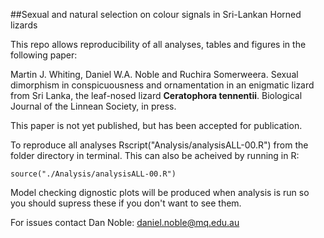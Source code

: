 
##Sexual and natural selection on colour signals in Sri-Lankan Horned lizards

This repo allows reproducibility of all analyses, tables and figures in the following paper:

Martin J. Whiting, Daniel W.A. Noble and Ruchira Somerweera. Sexual dimorphism in conspicuousness and ornamentation in an enigmatic lizard from Sri Lanka, the leaf-nosed lizard **Ceratophora tennentii**. Biological Journal of the Linnean Society, in press.

This paper is not yet published, but has been accepted for publication. 

To reproduce all analyses Rscript("Analysis/analysisALL-00.R") from the folder directory in terminal. This can also be acheived by running in R:  

```{r}
source("./Analysis/analysisALL-00.R")
```

Model checking dignostic plots will be produced when analysis is run so you should supress these if you don't want to see them. 


For issues contact Dan Noble: daniel.noble@mq.edu.au




